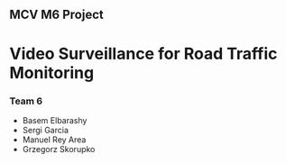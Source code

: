 ## MCV M6 Project

# Video Surveillance for Road Traffic Monitoring

### Team 6
- Basem Elbarashy
- Sergi Garcia
- Manuel Rey Area
- Grzegorz Skorupko
